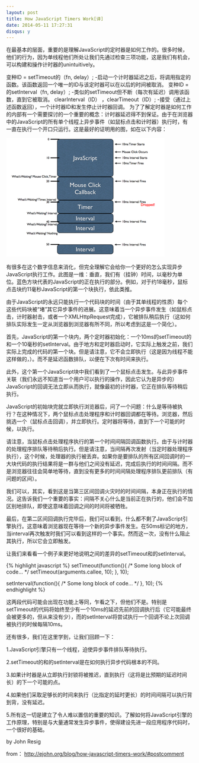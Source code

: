 ```yaml
---
layout: post
title: How JavaScript Timers Work[译]
date: 2014-05-11 17:27:31
disqus: y
---
```


在最基本的层面，重要的是理解JavaScript的定时器是如何工作的。很多时候，他们的行为，因为单线程他们所处让我们先通过检查三项功能，这是我们有机会，可以构建和操作计时器的unintuitively。

变种ID = setTimeout的（fn, delay）; -启动一个计时器延迟之后，将调用指定的函数。该函数返回一个唯一的ID与该定时器可以在以后的时间被取消。
变种ID =的setInterval（fn, delay）; -类似的setTimeout但不断（每次有延迟）调用该函数，直到它被取消。
clearInterval（ID） ，clearTimeout（ID）; -接受（通过上述函数返回），一个计时器ID和发生停止计时器回调。
为了了解定时器是如何工作的内部有一个需要探讨的一个重要的概念：计时器延迟得不到保证。由于在浏览器中的JavaScript的所有单个线程上异步事件（如鼠标点击和计时器）执行时，有一直在执行一个开口只运行。这是最好的证明用的图，如在以下内容：

<img src="/images/427px-Timers.png"></img>

有很多在这个数字信息来消化，但完全理解它会给你一个更好的怎么实现异步JavaScript执行工作。此图是一维：垂直，我们有（挂钟）时间，以毫秒为单位。蓝色方块代表的JavaScript的正在执行的部分。例如，对于约18毫秒，鼠标点击块约11毫秒JavaScript的第一个块执行，依此类推。

由于JavaScript的永远只能执行一个代码块的时间（由于其单线程的性质）每个这些代码块被“堵”其它异步事件的进展。这意味着当一个异步事件发生（如鼠标点击，计时器射击，或者一个XMLHttpRequest完成），它被排队稍后执行（这如何排队实际发生一定从浏览器到浏览器有所不同，所以考虑到这是一个简化）。

首先，JavaScript的第一个块内，两个定时器初始化：一个10ms的setTimeout的和一个10毫秒的setInterval。由于地方和定时器启动时，它实际上触发之前，我们实际上完成的代码的第一个块。但是请注意，它不会立即执行（这是因为线程不能这样做的，）。而不是延迟函数排队，以便在下次有时间来执行。

此外，这个第一个JavaScript块中我们看到了一个鼠标点击发生。与此异步事件关联（我们永远不知道当一个用户可以执行的操作，因此它认为是异步的）JavaScript的回调无法立即从而执行，就像最初的计时器，它正在排队等待稍后执行。

JavaScript的初始块完就立即执行浏览器后，问了一个问题：什么是等待被执行？在这种情况下，两个鼠标点击处理程序和计时器回调都在等待。浏览器，然后挑选一个（鼠标点击回调），并立即执行。定时器将等待，直到下一个可能的时候，以执行。

请注意，当鼠标点击处理程序执行的第一个时间间隔回调函数执行。由于与计时器的处理程序排队等待稍后执行。但是请注意，当间隔再次发射（当定时器处理程序执行），这个时候，处理器的执行被丢弃。如果你是要排队的所有区间回调时的一大块代码的执行结果将是一群与他们之间没有延迟，完成后执行的时间间隔。而不是浏览器往往会简单地等待，直到没有更多的时间间隔处理程序排队更前排队（有问题的区间）。

我们可以，其实，看到这是当第三区间回调火灾时的时间间隔，本身正在执行的情况。这告诉我们一个重要的事实：间隔不关心什么是当前正在执行的，他们会不加区别地排队，即使这意味着回调之间的时间将被牺牲。

最后，在第二区间回调执行完毕后，我们可以看到，什么都不剩了JavaScript引擎执行。这意味着浏览器现在等待一个新的异步事件发生。在50ms标记的地方，当interval再次触发时我们可以看到这样的一个事实。然而这一次，没有什么阻止其执行，所以它会立即触发。

让我们来看看一个例子来更好地说明之间的差异的setTimeout和的setInterval。

{% highlight javascript %}
setTimeout(function(){
    /* Some long block of code... */
    setTimeout(arguments.callee, 10);
  }, 10);
 
  setInterval(function(){
    /* Some long block of code... */
  }, 10);
  {% endhighlight %}

这两段代码可能会出现在功能上等同，乍看之下，但他们不是。特别是setTimeout的代码将始终至少有一个10ms的延迟先前的回调执行后（它可能最终会被更多的，但从来没有少），而的setInterval将尝试执行一个回调不论上次回调被执行的时候每隔10ms。

还有很多，我们在这里学到，让我们回顾一下：

1.JavaScript引擎只有一个线程，迫使异步事件排队等待执行。

2.setTimeout的和的setInterval是在如何执行异步代码根本的不同。

3.如果计时器是从立即执行封锁将被推迟，直到执行（这将是比预期的延迟时间长）的下一个可能的点。

4.如果他们采取足够长的时间来执行（比指定的延时更长）的时间间隔可以执行背到背，没有延迟。

5.所有这一切是建立了令人难以置信的重要的知识。了解如何将JavaScript引擎的工作原理，特别是与大量通常发生异步事件，使得建设先进一段应用程序代码时，一个很好的基础。

by John Resig

from： http://ejohn.org/blog/how-javascript-timers-work/#postcomment

